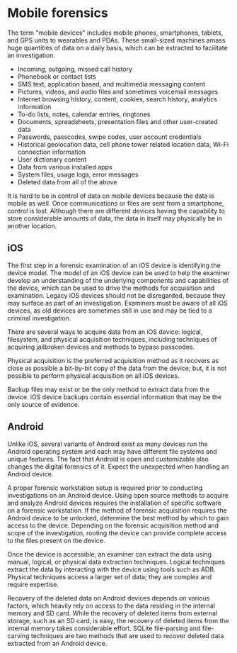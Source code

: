 # Mobile forensics

The term "mobile devices" includes mobile phones, smartphones, tablets, and GPS units to wearables and PDAs. These small-sized machines amass huge quantities of data on a daily basis, which can be extracted to facilitate an investigation.

* Incoming, outgoing, missed call history
* Phonebook or contact lists
* SMS text, application based, and multimedia messaging content
* Pictures, videos, and audio files and sometimes voicemail messages
* Internet browsing history, content, cookies, search history, analytics information
* To-do lists, notes, calendar entries, ringtones
* Documents, spreadsheets, presentation files and other user-created data
* Passwords, passcodes, swipe codes, user account credentials
* Historical geolocation data, cell phone tower related location data, Wi-Fi connection information
* User dictionary content
* Data from various installed apps
* System files, usage logs, error messages
* Deleted data from all of the above

It is hard to be in control of data on mobile devices because the data is mobile as well. Once communications or files are sent from a smartphone, control is lost. Although there are different devices having the capability to store considerable amounts of data, the data in itself may physically be in another location. 

## iOS

The first step in a forensic examination of an iOS device is identifying the device model. The model of an iOS device can be used to help the examiner develop an understanding of the underlying components and capabilities of the device, which can be used to drive the methods for acquisition and examination. Legacy iOS devices should not be disregarded, because they may surface as part of an investigation. Examiners must be aware of all iOS devices, as old devices are sometimes still in use and may be tied to a criminal investigation.

There are several ways to acquire data from an iOS device: logical, filesystem, and physical acquisition techniques, including techniques of acquiring jailbroken devices and methods to bypass passcodes. 

Physical acquisition is the preferred acquisition method as it recovers as close as possible a bit-by-bit copy of the data from the device; but, it is not possible to perform physical acquisition on all iOS devices.

Backup files may exist or be the only method to extract data from the device. iOS device backups contain essential information that may be the only source of evidence. 

## Android

Unlike iOS, several variants of Android exist as many devices run the Android operating system and each may have different file systems and unique features. The fact that Android is open and customizable also changes the digital forensics of it. Expect the unexpected when handling an Android device.

A proper forensic workstation setup is required prior to conducting investigations on an Android device. Using open source methods to acquire and analyze Android devices requires the installation of specific software on a forensic workstation. If the method of forensic acquisition requires the Android device to be unlocked, determine the best method by which to gain access to the device. Depending on the forensic acquisition method and scope of the investigation, rooting the device can provide complete access to the files present on the device.

Once the device is accessible, an examiner can extract the data using manual, logical, or physical data extraction techniques. Logical techniques extract the data by interacting with the device using tools such as ADB. Physical techniques access a larger set of data; they are complex and require expertise.

Recovery of the deleted data on Android devices depends on various factors, which heavily rely on access to the data residing in the internal memory and SD card. While the recovery of deleted items from external storage, such as an SD card, is easy, the recovery of deleted items from the internal memory takes considerable effort. SQLite file-parsing and file-carving techniques are two methods that are used to recover deleted data extracted from an Android device.

